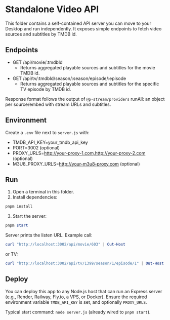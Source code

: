 # Standalone Video API

This folder contains a self-contained API server you can move to your Desktop and run independently. It exposes simple endpoints to fetch video sources and subtitles by TMDB id.

## Endpoints

- GET /api/movie/:tmdbId
  - Returns aggregated playable sources and subtitles for the movie TMDB id.
- GET /api/tv/:tmdbId/season/:season/episode/:episode
  - Returns aggregated playable sources and subtitles for the specific TV episode by TMDB id.

Response format follows the output of `@p-stream/providers` runAll: an object per source/embed with stream URLs and subtitles.

## Environment

Create a `.env` file next to `server.js` with:

- TMDB_API_KEY=your_tmdb_api_key
- PORT=3002 (optional)
- PROXY_URLS=http://your-proxy-1.com,http://your-proxy-2.com (optional)
- M3U8_PROXY_URLS=http://your-m3u8-proxy.com (optional)

## Run

1. Open a terminal in this folder.
2. Install dependencies:

```powershell
pnpm install
```

3. Start the server:

```powershell
pnpm start
```

Server prints the listen URL. Example call:

```powershell
curl "http://localhost:3002/api/movie/603" | Out-Host
```

or TV:

```powershell
curl "http://localhost:3002/api/tv/1399/season/1/episode/1" | Out-Host
```

## Deploy

You can deploy this app to any Node.js host that can run an Express server (e.g., Render, Railway, Fly.io, a VPS, or Docker). Ensure the required environment variable `TMDB_API_KEY` is set, and optionally `PROXY_URLS`.

Typical start command: `node server.js` (already wired to `pnpm start`).
